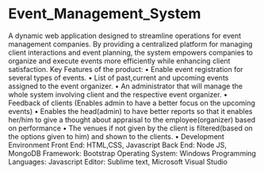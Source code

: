 # Event_Management_System
A dynamic web application designed to streamline operations for event management companies. By providing a centralized platform for managing client interactions and event planning, the system empowers companies to organize and execute events more efficiently while enhancing client satisfaction.
Key Features of the product:
•	Enable event registration for several types of events. 
•	List of past,current and upcoming events assigned to the event organizer.
•	An administrator that will manage the whole system involving client and the respective event organizer.
•	Feedback of clients (Enables admin to have a better focus on the upcoming events)
•	Enables the head(admin) to have better reports so that it enables her/him to give a thought about appraisal to the employee(organizer) based on performance
•	The venues if not given by the client is filtered(based on the options given to him) and shown to the clients.
•	Development Environment
Front End:	HTML,CSS, Javascript
Back End:	Node JS, MongoDB
Framework:	Bootstrap
Operating System:	Windows
Programming Languages:	Javascript
Editor:	Sublime text, Microsoft Visual Studio 
	
